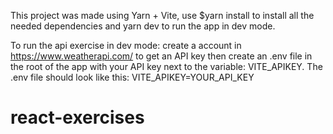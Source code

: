This project was made using Yarn + Vite, use $yarn install to install all the needed dependencies and yarn dev to run the app in dev mode.

To run the api exercise in dev mode: create a account in https://www.weatherapi.com/ to get an API key then create an .env file in the root of the app with your API key next to the variable: VITE_APIKEY. The .env file should look like this: VITE_APIKEY=YOUR_API_KEY

# react-exercises
